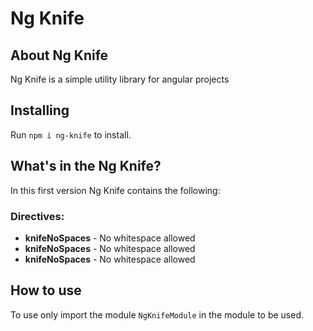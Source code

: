 # Ng Knife

## About Ng Knife
Ng Knife is a simple utility library for angular projects

## Installing

Run `npm i ng-knife` to install.

## What's in the Ng Knife?

In this first version Ng Knife contains the following:

### Directives:

* **knifeNoSpaces** - No whitespace allowed
* **knifeNoSpaces** - No whitespace allowed
* **knifeNoSpaces** - No whitespace allowed

## How to use

To use only import the module `NgKnifeModule` in the module to be used.

